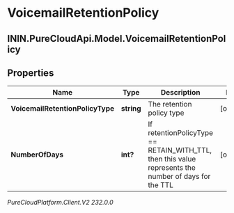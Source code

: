 # VoicemailRetentionPolicy

## ININ.PureCloudApi.Model.VoicemailRetentionPolicy

## Properties

|Name | Type | Description | Notes|
|------------ | ------------- | ------------- | -------------|
| **VoicemailRetentionPolicyType** | **string** | The retention policy type | [optional] |
| **NumberOfDays** | **int?** | If retentionPolicyType &#x3D;&#x3D; RETAIN_WITH_TTL, then this value represents the number of days for the TTL | [optional] |



_PureCloudPlatform.Client.V2 232.0.0_
